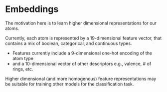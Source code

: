 # Embeddings

The motivation here is to learn higher dimensional representations for our atoms. 

Currently, each atom is represented by a 19-dimensional feature vector, that contains a mix of boolean, categorical, and continuous types.
- Features currently include a 9-dimensional one-hot encoding of the atom type
- and a 10-dimensional vector of other descriptors e.g., valence, # of rings, etc.

Higher dimensional (and more homogenous) feature representations may be suitable for training other models for the classification task.
